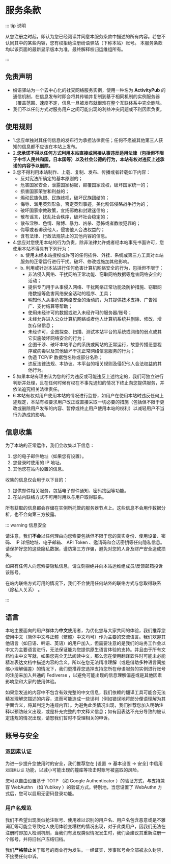# 服务条款 <Badge type="warning" text="tos" vertical="top" />

::: tip 说明

从您注册之时起，即认为您已经阅读并同意本服务条款中描述的所有内容。若您不认同其中的某些内容，您有权拒绝注册纷语驿站（下称本站）账号。
本服务条款均以该页面的最新显示版本为准，最终解释权归运维组所有。

:::

## 免责声明

- 纷语驿站为一个去中心化的社交网络服务实例，使用一种名为 **ActivityPub** 的通信机制，在信息发布时即会将其传输并复制到基于相同机制的实例服务器（覆盖范围、速度不定，信息一旦被发布就很难在整个互联体系中完全删除。
- 我们不以任何方式对服务用户之间可能出现的利益冲突问题或不利因素负责。

## 使用规则

- 1.您应单独对其任何信息的发布行为承担法律责任；任何不愿被其他第三人获知的信息都不应该在本站上发布。
- 2.**您承诺不得以任何方式利用本站直接或间接从事违反适用法律（包括但不限于中华人民共和国，日本国等）以及社会公德的行为，本站有权对违反上述承诺的内容予以删除。**
- 3.您不得利用本站制作、上载、复制、发布、传播或者转载如下内容：
    - 反对宪法所确定的基本原则的；
    - 危害国家安全，泄露国家秘密，颠覆国家政权，破坏国家统一的；
    - 损害国家荣誉和利益的；
    - 煽动民族仇恨、民族歧视，破坏民族团结的；
    - 侮辱、滥用英烈形象，否定英烈事迹，美化粉饰侵略战争行为的；
    - 破坏国家宗教政策，宣扬邪教和封建迷信的；
    - 散布谣言，扰乱社会秩序，破坏社会稳定的；
    - 散布淫秽、色情、赌博、暴力、凶杀、恐怖或者教唆犯罪的；
    - 侮辱或者诽谤他人，侵害他人合法权益的；
    - 含有法律、行政法规禁止的其他内容的信息。
- 4.您应对您使用本站的行为负责，除非法律允许或者经本站事先书面许可，您使用本站不得具有下列行为：
    - a. 使用未经本站授权或许可的任何插件、外挂、系统或第三方工具对本站服务的正常运行进行干扰、破坏、修改或施加其他影响。
    - b. 利用或针对本站进行任何危害计算机网络安全的行为，包括但不限于：
        - 非法侵入网络、干扰网络正常功能、窃取网络数据等危害网络安全的活动；
        - 提供专门用于从事侵入网络、干扰网络正常功能及防护措施、窃取网络数据等危害网络安全活动的程序、工具；
        - 明知他人从事危害网络安全的活动的，为其提供技术支持、广告推广、支付结算等帮助；
        - 使用未经许可的数据或进入未经许可的服务器/账号；
        - 未经允许进入公众计算机网络或者他人计算机系统并删除、修改、增加存储信息；
        - 未经许可，企图探查、扫描、测试本站平台的系统或网络的弱点或其它实施破坏网络安全的行为；
        - 企图干涉、破坏本站平台的系统或网站的正常运行，故意传播恶意程序或病毒以及其他破坏干扰正常网络信息服务的行为；
        - 伪造 TCP/IP 数据包名称或部分名称；
        - 违反法律法规、本协议、本平台的相关规则及侵犯他人合法权益的其他行为。
- 5.如果本站有理由认为您的行为违反或可能违反上述约定的，我们可独立进行判断并处理，且在任何时候有权在不事先通知的情况下终止向您提供服务，并依法追究相关法律责任。
- 6.本站有权对用户使用本站的情况进行监督，如用户在使用本站时违反任何上述规定，本站有权要求用户改正或直接采取一切必要的措施（包括但不限于更改或删除用户发布的内容、暂停或终止用户使用本站的权利）以减轻用户不当行为造成的影响。




## 信息收集

为了本站的正常运作，我们会收集以下信息：

1. 您的电子邮件地址（如果您有设置）。
2. 您登录时使用的 IP 地址。
3. 其他您在站内设置的信息。

收集的信息仅会用于以下目的：

1. 提供邮件相关服务，包括电子邮件通知、密码找回等功能。
2. 在站内联络方式不可用时用以与用户取得联系。

所有获取的信息都会存储在实例所托管的服务器节点上。这些信息不会用作数据分析，也不会向第三方披露。

::: warning 信息安全

请注意，我们**不会**以任何理由向您索要包括但不限于您的真实身份、使用设备、密码、 IP 详细地址、电子邮箱、 API Token 、邀请码和会话密钥等任何隐私信息。请保护好您的这些隐私数据，谨防第三方诈骗，避免对您的人身及财产安全造成损失。

如果有任何人向您索要隐私信息，请立刻拒绝并向本站运维组成员/反馈邮箱投诉该账号。

在站内联络方式可用的情况下，我们不会使用任何站外的联络方式与您取得联系（除私人关系） 。

:::

## 语言

本站主要面向的用户群体为**中文**使用者，为优化您与大家共同的体验，我们推荐您使用中文（简体中文与正體（繁體）中文均可）作为主要的交流语言。我们欢迎其他语言（如日语、韩语、英语）的用户加入，但需要注意的是我们的站务工作会以中文为主要语言进行，无法保证能为您提供原生语言体验的支持。并且由于所有文档均由中文写就，如果您完全无法阅读中文，那么您在使用翻译软件时可能未必能精准表达文档中描述内容的含义。所以在您无法精准理解（或是借助多种语言间接缩小理解偏差）的情况下，我们更推荐您选择支持您所在母语服务的实例进行账号的注册来加入共通的 Fediverse ，以避免可能出现的信息理解偏差或是其他因素影响您和大家的使用体验。

如果您发送的内容中不包含有效完整的中文信息，我们依赖的翻译工具可能会无法精准理解您描述的内容，进而可能造成一些误判（例如错误地将部分俚语理解为其字面含义，将其判定为违规内容）。为避免此类情况出现，我们推荐您加入明确注释以预防歧义出现，或是补充完整的中文释义信息；如有因表达不充分导致的被认定违规的情况出现，请恕我们暂时不受理相关的申诉。

## 账号与安全

### 双因素认证

为进一步提升您使用时的安全，我们推荐您在 [设置 -> 基本设置 -> 安全] 中启用 `双因素认证` 功能，以减小可能出现的撞库等攻击时账号被盗取的风险。

您可以自由设置基于 TOTP （如 Google Authenticator ）的验证方式，与支持兼容 WebAuthn （如 Yubikey ）的验证方式。特别地，当您设置了 WebAuthn 方式后，您可以启用无密码登录功能。

### 用户名规范

我们不希望出现类似抢注账号、使用难以识别的用户名、用户名包含恶意或是不雅词汇等可能会导致他人使用体验变糟糕的情况出现，对于此类用户，因我们无法在注册时即加入检测机制，当我们有发现类似情况发生时，我们会建议其重新注册一个账号，并将旧帐户冻结归档。

我们**严格禁止**关于账号的商业行为发生。一经证实，涉事账号会全部被永久封禁，不接受任何申诉。